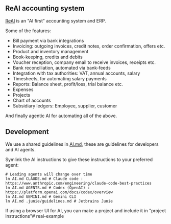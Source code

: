 ## ReAI accounting system

[ReAI](https://reai.no) is an "AI first" accounting system and ERP. 

Some of the features: 

* Bill payment via bank integrations
* Invoicing: outgoing invoices, credit notes, order confirmation, offers etc. 
* Product and inventory management
* Book-keeping, credits and debits
* Voucher reception, company email to receive invoices, receipts etc. 
* Bank reconciliation, automated via bank-feeds
* Integration with tax authorities: VAT, annual accounts, salary 
* Timesheets, for automating salary payments
* Reports: Balance sheet, profit/loss, trial balance etc.
* Expenses
* Projects 
* Chart of accounts 
* Subsidiary ledgers: Employee, supplier, customer

And finally agentic AI for automating all of the above. 

## Development 

We use a shared guidelines in [AI.md](AI.md), these are guidelines for developers and AI agents.

Symlink the AI instructions to give these instructions to your preferred agent: 

```shell
# Leading agents will change over time
ln AI.md CLAUDE.md # Claude code : https://www.anthropic.com/engineering/claude-code-best-practices
ln AI.md AGENTS.md # Codex (OpenAI) : https://platform.openai.com/docs/codex/overview
ln AI.md GEMINI.md # Gemini CLI
ln AI.md .junie/guidelines.md # Jetbrains Junie
```

If using a browser UI for AI, you can make a project and include it in "project instructions"# reai-example
